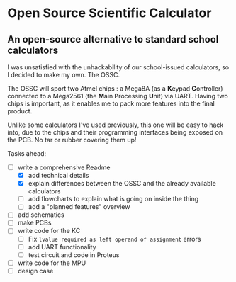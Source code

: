 # Open Source Scientific Calculator
## An open-source alternative to standard school calculators

I was unsatisfied with the unhackability of our school-issued calculators,
so I decided to make my own. The OSSC.

The OSSC will sport two Atmel chips : a Mega8A (as a **K**eypad **C**ontroller)
connected to a Mega2561 (the **M**ain **P**rocessing **U**nit) via UART.
Having two chips is important, as it enables me to pack more features into the
final product.

Unlike some calculators I've used previously, this one will be
easy to hack into, due to the chips and their programming interfaces being exposed
on the PCB. No tar or rubber covering them up!


Tasks ahead:
- [ ] write a comprehensive Readme
  - [x] add technical details
  - [x] explain differences between the OSSC and the already available calculators
  - [ ] add flowcharts to explain what is going on inside the thing
  - [ ] add a "planned features" overview
- [ ] add schematics
- [ ] make PCBs
- [ ] write code for the KC
  - [ ] Fix ```lvalue required as left operand of assignment``` errors
  - [ ] add UART functionality
  - [ ] test circuit and code in Proteus
- [ ] write code for the MPU
- [ ] design case
